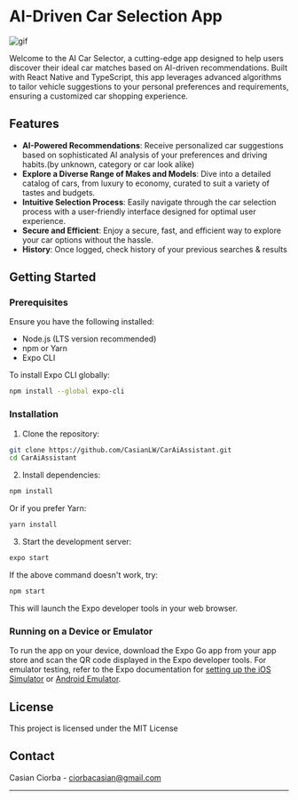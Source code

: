 # AI-Driven Car Selection App

![gif](https://media.giphy.com/media/v1.Y2lkPTc5MGI3NjExZGM1NWt5NWh2bDFoeGViZzFtZzNnNWpwZjY4dzlraGFhZTBzZHpncSZlcD12MV9pbnRlcm5hbF9naWZfYnlfaWQmY3Q9Zw/XCnxhPBeOhlc6pUcN0/giphy.gif)

Welcome to the AI Car Selector, a cutting-edge app designed to help users discover their ideal car matches based on AI-driven recommendations. Built with React Native and TypeScript, this app leverages advanced algorithms to tailor vehicle suggestions to your personal preferences and requirements, ensuring a customized car shopping experience.

## Features

- **AI-Powered Recommendations**: Receive personalized car suggestions based on sophisticated AI analysis of your preferences and driving habits.(by unknown, category or car look alike)
- **Explore a Diverse Range of Makes and Models**: Dive into a detailed catalog of cars, from luxury to economy, curated to suit a variety of tastes and budgets.
- **Intuitive Selection Process**: Easily navigate through the car selection process with a user-friendly interface designed for optimal user experience.
- **Secure and Efficient**: Enjoy a secure, fast, and efficient way to explore your car options without the hassle.
- **History**: Once logged, check history of your previous searches & results

## Getting Started

### Prerequisites

Ensure you have the following installed:

- Node.js (LTS version recommended)
- npm or Yarn
- Expo CLI

To install Expo CLI globally:

```bash
npm install --global expo-cli
```

### Installation

1. Clone the repository:

```bash
git clone https://github.com/CasianLW/CarAiAssistant.git
cd CarAiAssistant
```

2. Install dependencies:

```bash
npm install
```

Or if you prefer Yarn:

```bash
yarn install
```

3. Start the development server:

```bash
expo start
```

If the above command doesn't work, try:

```bash
npm start
```

This will launch the Expo developer tools in your web browser.

### Running on a Device or Emulator

To run the app on your device, download the Expo Go app from your app store and scan the QR code displayed in the Expo developer tools. For emulator testing, refer to the Expo documentation for [setting up the iOS Simulator](https://docs.expo.dev/workflow/ios-simulator/) or [Android Emulator](https://docs.expo.dev/workflow/android-studio-emulator/).

## License

This project is licensed under the MIT License

## Contact

Casian Ciorba - ciorbacasian@gmail.com

---
